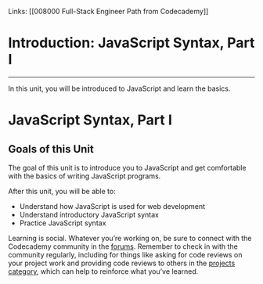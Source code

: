 Links:  [[008000 Full-Stack Engineer Path from Codecademy]]
# Introduction: JavaScript Syntax, Part I
---
In this unit, you will be introduced to JavaScript and learn the basics.

# JavaScript Syntax, Part I

## Goals of this Unit

The goal of this unit is to introduce you to JavaScript and get comfortable with the basics of writing JavaScript programs.

After this unit, you will be able to:

-   Understand how JavaScript is used for web development
-   Understand introductory JavaScript syntax
-   Practice JavaScript syntax

Learning is social. Whatever you’re working on, be sure to connect with the Codecademy community in the [forums](https://discuss.codecademy.com/). Remember to check in with the community regularly, including for things like asking for code reviews on your project work and providing code reviews to others in the [projects category](https://discuss.codecademy.com/c/project/1833), which can help to reinforce what you’ve learned.